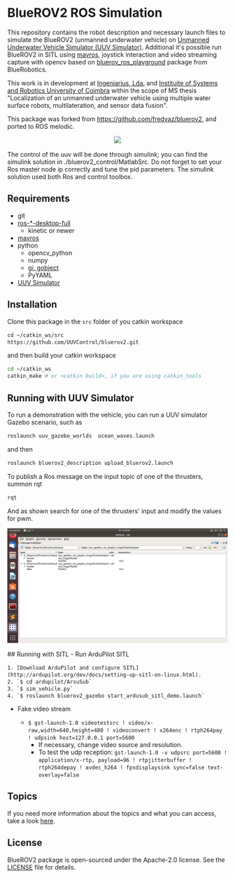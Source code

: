 # BlueROV2 ROS Simulation

This repository contains the robot description and necessary launch files to
simulate the BlueROV2 (unmanned underwater vehicle) on [Unmanned Underwater Vehicle Simulator (UUV Simulator)](https://github.com/uuvsimulator/uuv_simulator). Additional it's possible run BlueROV2 in SITL using [mavros](http://wiki.ros.org/mavros), joystick interaction and video streaming capture with opencv based on [bluerov_ros_playground](https://github.com/patrickelectric/bluerov_ros_playground) package from BlueRobotics.

This work is in development at [Ingeniarius, Lda.](http://ingeniarius.pt/) and [Instituite of Systems and Robotics University of Coimbra](https://www.isr.uc.pt/) within the scope of MS thesis "Localization of an unmanned underwater vehicle using multiple water surface robots, multilateration, and sensor data fusion".

This package was forked from https://github.com/fredvaz/bluerov2, and ported to ROS melodic.
<p align="center">
  <img src="doc/imgs/bluerov2_uuv_simulator.png">
</p>

The control of the uuv will be done through simulink; you can find the simulink solution in ./bluerov2_control/MatlabSrc. Do not forget to set your Ros master node ip correctly and tune the pid parameters. The simulink solution used both Ros and control toolbox.

## Requirements

- git
- [ros-\*-desktop-full](http://wiki.ros.org/ROS/Installation)
  - kinetic or newer
- [mavros](http://wiki.ros.org/mavros)
- python
  - opencv_python
  - numpy
  - [gi, gobject](https://wiki.ubuntu.com/Novacut/GStreamer1.0)
  - PyYAML
- [UUV Simulator](https://uuvsimulator.github.io/)



## Installation 

Clone this package in the `src` folder of you catkin workspace

```
cd ~/catkin_ws/src
https://github.com/UUVControl/bluerov2.git
```

and then build your catkin workspace

```bash
cd ~/catkin_ws
catkin_make # or <catkin build>, if you are using catkin_tools
```


## Running with UUV Simulator

To run a demonstration with the vehicle, you can run a UUV
simulator Gazebo scenario, such as

```bash
roslaunch uuv_gazebo_worlds  ocean_waves.launch
```

and then

```bash
roslaunch bluerov2_description upload_bluerov2.launch
```


To publish a Ros message on the input topic of one of the thrusters, summon rqt

```bash
rqt
```

And as shown search for one of the thrusters' input and modify the values for pwm.

<p align="center">
  <img src="doc/imgs/rqt.png">
</p>
## Running with SITL 
- Run ArduPilot SITL

    1. [Download ArduPilot and configure SITL](http://ardupilot.org/dev/docs/setting-up-sitl-on-linux.html).
    2. `$ cd ardupilot/ArsuSub`
    3. `$ sim_vehicle.py`
    4. `$ roslaunch bluerov2_gazebo start_ardusub_sitl_demo.launch`

  
- Fake video stream

    - `$ gst-launch-1.0 videotestsrc ! video/x-raw,width=640,height=480 ! videoconvert ! x264enc ! rtph264pay ! udpsink host=127.0.0.1 port=5600`
        - If necessary, change video source and resolution.
        - To test the udp reception: `gst-launch-1.0 -v udpsrc port=5600 ! application/x-rtp, payload=96 ! rtpjitterbuffer ! rtph264depay ! avdec_h264 ! fpsdisplaysink sync=false text-overlay=false`


## Topics

If you need more information about the topics and what you can access, take a look [here](doc/topics_and_data.md).


## License

BlueROV2 package is open-sourced under the Apache-2.0 license. See the
[LICENSE](LICENSE) file for details.
